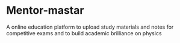 # Mentor-mastar
A online education platform to upload study materials and notes for competitive exams and to build academic brilliance on physics 
